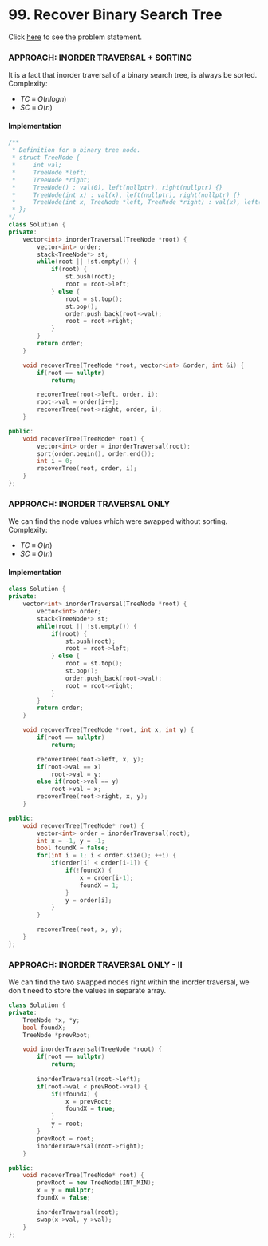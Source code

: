 # 99. Recover Binary Search Tree
Click [here](https://leetcode.com/problems/recover-binary-search-tree/description/) to see the problem statement.   

### APPROACH: INORDER TRAVERSAL + SORTING
It is a fact that inorder traversal of a binary search tree, is always be sorted.   
Complexity:
* $TC\ \equiv\ O(nlogn)$
* $SC\ \equiv\ O(n)$

#### Implementation
```cpp
/**
 * Definition for a binary tree node.
 * struct TreeNode {
 *     int val;
 *     TreeNode *left;
 *     TreeNode *right;
 *     TreeNode() : val(0), left(nullptr), right(nullptr) {}
 *     TreeNode(int x) : val(x), left(nullptr), right(nullptr) {}
 *     TreeNode(int x, TreeNode *left, TreeNode *right) : val(x), left(left), right(right) {}
 * };
*/
class Solution {
private:
    vector<int> inorderTraversal(TreeNode *root) {
        vector<int> order;
        stack<TreeNode*> st;
        while(root || !st.empty()) {
            if(root) {
                st.push(root);
                root = root->left;
            } else {
                root = st.top();
                st.pop();
                order.push_back(root->val);
                root = root->right;
            }
        }
        return order;
    }

    void recoverTree(TreeNode *root, vector<int> &order, int &i) {
        if(root == nullptr)
            return;

        recoverTree(root->left, order, i);
        root->val = order[i++];
        recoverTree(root->right, order, i);
    }

public:
    void recoverTree(TreeNode* root) {
        vector<int> order = inorderTraversal(root);
        sort(order.begin(), order.end());
        int i = 0;
        recoverTree(root, order, i);
    }
};
```

### APPROACH: INORDER TRAVERSAL ONLY
We can find the node values which were swapped without sorting.      
Complexity:
* $TC\ \equiv\ O(n)$
* $SC\ \equiv\ O(n)$

#### Implementation
```cpp
class Solution {
private:
    vector<int> inorderTraversal(TreeNode *root) {
        vector<int> order;
        stack<TreeNode*> st;
        while(root || !st.empty()) {
            if(root) {
                st.push(root);
                root = root->left;
            } else {
                root = st.top();
                st.pop();
                order.push_back(root->val);
                root = root->right;
            }
        }
        return order;
    }

    void recoverTree(TreeNode *root, int x, int y) {
        if(root == nullptr)
            return;

        recoverTree(root->left, x, y);
        if(root->val == x)
            root->val = y;
        else if(root->val == y)
            root->val = x;
        recoverTree(root->right, x, y);
    }

public:
    void recoverTree(TreeNode* root) {
        vector<int> order = inorderTraversal(root);
        int x = -1, y = -1;
        bool foundX = false;
        for(int i = 1; i < order.size(); ++i) {
            if(order[i] < order[i-1]) {
                if(!foundX) {
                    x = order[i-1];
                    foundX = 1;
                }
                y = order[i];
            }
        }

        recoverTree(root, x, y);
    }
};
```

### APPROACH: INORDER TRAVERSAL ONLY - II
We can find the two swapped nodes right within the inorder traversal, we don't need to store the values in separate array.

```cpp
class Solution {
private:
    TreeNode *x, *y;
    bool foundX;
    TreeNode *prevRoot;

    void inorderTraversal(TreeNode *root) {
        if(root == nullptr)
            return;
        
        inorderTraversal(root->left);
        if(root->val < prevRoot->val) {
            if(!foundX) {
                x = prevRoot;
                foundX = true;
            }
            y = root;
        }
        prevRoot = root;
        inorderTraversal(root->right);
    }

public:
    void recoverTree(TreeNode* root) {
        prevRoot = new TreeNode(INT_MIN);
        x = y = nullptr;
        foundX = false;

        inorderTraversal(root);
        swap(x->val, y->val);
    }
};
```

